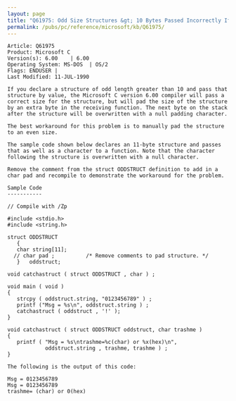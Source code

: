 ```yaml
---
layout: page
title: "Q61975: Odd Size Structures &gt; 10 Bytes Passed Incorrectly If Packed"
permalink: /pubs/pc/reference/microsoft/kb/Q61975/
---
```


	Article: Q61975
	Product: Microsoft C
	Version(s): 6.00    | 6.00
	Operating System: MS-DOS  | OS/2
	Flags: ENDUSER |
	Last Modified: 11-JUL-1990
	
	If you declare a structure of odd length greater than 10 and pass that
	structure by value, the Microsoft C version 6.00 compiler will pass a
	correct size for the structure, but will pad the size of the structure
	by an extra byte in the receiving function. The next byte on the stack
	after the structure will be overwritten with a null padding character.
	
	The best workaround for this problem is to manually pad the structure
	to an even size.
	
	The sample code shown below declares an 11-byte structure and passes
	that as well as a character to a function. Note that the character
	following the structure is overwritten with a null character.
	
	Remove the comment from the struct ODDSTRUCT definition to add in a
	char pad and recompile to demonstrate the workaround for the problem.
	
	Sample Code
	-----------
	
	// Compile with /Zp
	
	#include <stdio.h>
	#include <string.h>
	
	struct ODDSTRUCT
	   {
	   char string[11];
	  // char pad ;          /* Remove comments to pad structure. */
	   }   oddstruct;
	
	void catchastruct ( struct ODDSTRUCT , char ) ;
	
	void main ( void )
	{
	   strcpy ( oddstruct.string, "0123456789" ) ;
	   printf ("Msg = %s\n", oddstruct.string ) ;
	   catchastruct ( oddstruct , '!' );
	}
	
	void catchastruct ( struct ODDSTRUCT oddstruct, char trashme )
	{
	   printf ( "Msg = %s\ntrashme=%c(char) or %x(hex)\n",
	            oddstruct.string , trashme, trashme ) ;
	}
	
	The following is the output of this code:
	
	Msg = 0123456789
	Msg = 0123456789
	trashme= (char) or 0(hex)
